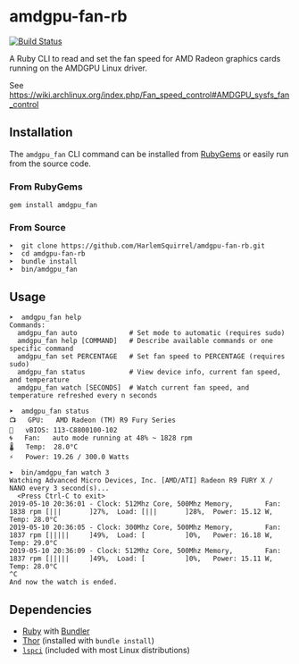 # amdgpu-fan-rb

[![Build Status](https://travis-ci.org/HarlemSquirrel/amdgpu-fan-rb.svg?branch=master)](https://travis-ci.org/HarlemSquirrel/amdgpu-fan-rb)

A Ruby CLI to read and set the fan speed for AMD Radeon graphics cards running on the AMDGPU Linux driver.

See https://wiki.archlinux.org/index.php/Fan_speed_control#AMDGPU_sysfs_fan_control

## Installation

The `amdgpu_fan` CLI command can be installed from [RubyGems](https://rubygems.org/gems/amdgpu_fan) or easily run from the source code.

### From RubyGems

```
gem install amdgpu_fan
```

### From Source

```
➤  git clone https://github.com/HarlemSquirrel/amdgpu-fan-rb.git
➤  cd amdgpu-fan-rb
➤  bundle install
➤  bin/amdgpu_fan
```

## Usage

```
➤  amdgpu_fan help
Commands:
  amdgpu_fan auto             # Set mode to automatic (requires sudo)
  amdgpu_fan help [COMMAND]   # Describe available commands or one specific command
  amdgpu_fan set PERCENTAGE   # Set fan speed to PERCENTAGE (requires sudo)
  amdgpu_fan status           # View device info, current fan speed, and temperature
  amdgpu_fan watch [SECONDS]  # Watch current fan speed, and temperature refreshed every n seconds

➤  amdgpu_fan status
📺	GPU:   AMD Radeon (TM) R9 Fury Series
📄	vBIOS: 113-C8800100-102
🌀	Fan:   auto mode running at 48% ~ 1828 rpm
🌡	Temp:  28.0°C
⚡	Power: 19.26 / 300.0 Watts

➤  bin/amdgpu_fan watch 3
Watching Advanced Micro Devices, Inc. [AMD/ATI] Radeon R9 FURY X / NANO every 3 second(s)...
  <Press Ctrl-C to exit>
2019-05-10 20:36:01 - Clock: 512Mhz Core, 500Mhz Memory,        Fan: 1838 rpm [|||       ]27%,  Load: [|||       ]28%,  Power: 15.12 W, Temp: 28.0°C
2019-05-10 20:36:05 - Clock: 300Mhz Core, 500Mhz Memory,        Fan: 1837 rpm [|||||     ]49%,  Load: [          ]0%,   Power: 16.18 W, Temp: 29.0°C
2019-05-10 20:36:09 - Clock: 512Mhz Core, 500Mhz Memory,        Fan: 1837 rpm [|||||     ]49%,  Load: [          ]0%,   Power: 15.11 W, Temp: 28.0°C
^C
And now the watch is ended.
```

## Dependencies

- [Ruby](https://www.ruby-lang.org) with [Bundler](https://bundler.io)
- [Thor](http://whatisthor.com/) (installed with `bundle install`)
- [`lspci`](https://linux.die.net/man/8/lspci) (included with most Linux distributions)
